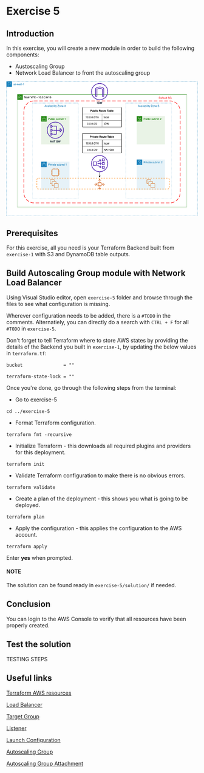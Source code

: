 # Exercise 5

## Introduction

In this exercise, you will create a new module in order to build the following components:
- Austoscaling Group
- Network Load Balancer to front the autoscaling group

![](./../../images/Readme_Diagrams-Exercise%205.png)

## Prerequisites

For this exercise, all you need is your Terraform Backend built from  `exercise-1` with S3 and DynamoDB table outputs.

## Build Autoscaling Group module with Network Load Balancer

Using Visual Studio editor, open `exercise-5` folder and browse through the files to see what configuration is missing.

Wherever configuration needs to be added, there is a `#TODO` in the comments. Alternatiely, you can directly do a search with `CTRL + F` for all `#TODO` in `exercise-5`.

Don't forget to tell Terraform where to store AWS states by providing the details of the Backend you built in `exercise-1`, by updating the below values in `terraform.tf`:

```
bucket               = ""
```
```
terraform-state-lock = ""
```

Once you're done, go through the following steps from the terminal:

- Go to exercise-5
```
cd ../exercise-5
```
- Format Terraform configuration.
```
terraform fmt -recursive
```
- Initialize Terraform - this downloads all required plugins and providers for this deployment.
```
terraform init
```
- Validate Terraform configuration to make there is no obvious errors.
```
terraform validate
```
- Create a plan of the deployment - this shows you what is going to be deployed.
```
terraform plan
```
- Apply the configuration - this applies the configuration to the AWS account.
```
terraform apply
```
Enter **yes** when prompted.

#### NOTE

The solution can be found ready in `exercise-5/solution/` if needed.

## Conclusion

You can login to the AWS Console to verify that all resources have been properly created.

## Test the solution

TESTING STEPS

## Useful links

[Terraform AWS resources](https://registry.terraform.io/providers/hashicorp/aws/latest/docs)

[Load Balancer](https://registry.terraform.io/providers/hashicorp/aws/latest/docs/resources/lb)

[Target Group](https://registry.terraform.io/providers/hashicorp/aws/latest/docs/resources/lb_target_group)

[Listener](https://registry.terraform.io/providers/hashicorp/aws/latest/docs/resources/lb_listener)

[Launch Configuration](https://registry.terraform.io/providers/hashicorp/aws/latest/docs/resources/launch_configuration)

[Autoscaling Group](https://registry.terraform.io/providers/hashicorp/aws/latest/docs/resources/autoscaling_group)

[Autoscaling Group Attachment](https://registry.terraform.io/providers/hashicorp/aws/latest/docs/resources/autoscaling_attachment)